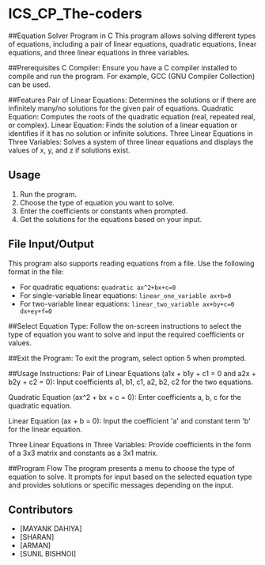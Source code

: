 # ICS_CP_The-coders 

##Equation Solver Program in C
This program allows solving different types of equations, including a pair of linear equations, quadratic equations, linear equations, and three linear equations in three variables.

##Prerequisites
C Compiler: Ensure you have a C compiler installed to compile and run the program. For example, GCC (GNU Compiler Collection) can be used.


##Features
Pair of Linear Equations: Determines the solutions or if there are infinitely many/no solutions for the given pair of equations.
Quadratic Equation: Computes the roots of the quadratic equation (real, repeated real, or complex).
Linear Equation: Finds the solution of a linear equation or identifies if it has no solution or infinite solutions.
Three Linear Equations in Three Variables: Solves a system of three linear equations and displays the values of x, y, and z if solutions exist.


## Usage
1. Run the program.
2. Choose the type of equation you want to solve.
3. Enter the coefficients or constants when prompted.
4. Get the solutions for the equations based on your input.


## File Input/Output

This program also supports reading equations from a file. Use the following format in the file:

- For quadratic equations: `quadratic ax^2+bx+c=0`
- For single-variable linear equations: `linear_one_variable ax+b=0`
- For two-variable linear equations: `linear_two_variable ax+by+c=0 dx+ey+f=0`


##Select Equation Type:
Follow the on-screen instructions to select the type of equation you want to solve and input the required coefficients or values.

##Exit the Program:
To exit the program, select option 5 when prompted.

##Usage Instructions:
Pair of Linear Equations (a1x + b1y + c1 = 0 and a2x + b2y + c2 = 0):
Input coefficients a1, b1, c1, a2, b2, c2 for the two equations.


Quadratic Equation (ax^2 + bx + c = 0):
Enter coefficients a, b, c for the quadratic equation.


Linear Equation (ax + b = 0):
Input the coefficient 'a' and constant term 'b' for the linear equation.


Three Linear Equations in Three Variables:
Provide coefficients in the form of a 3x3 matrix and constants as a 3x1 matrix.


##Program Flow
The program presents a menu to choose the type of equation to solve. It prompts for input based on the selected equation type and provides solutions or specific messages depending on the input.

## Contributors
- [MAYANK DAHIYA]
- [SHARAN]
- [ARMAN]
- [SUNIL BISHNOI]







